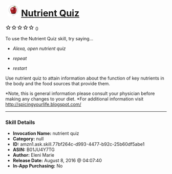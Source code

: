 # &nbsp;<img src="skill_icon" alt="Nutrient Quiz icon" width="36"> [Nutrient Quiz](http://alexa.amazon.com/#skills/amzn1.ask.skill.77bf264c-d993-4477-b92c-25b60df5abe1)
![0 stars](../../images/ic_star_border_black_18dp_1x.png)![0 stars](../../images/ic_star_border_black_18dp_1x.png)![0 stars](../../images/ic_star_border_black_18dp_1x.png)![0 stars](../../images/ic_star_border_black_18dp_1x.png)![0 stars](../../images/ic_star_border_black_18dp_1x.png) 0

To use the Nutrient Quiz skill, try saying...

* *Alexa, open nutrient quiz*

* *repeat*

* *restart*

Use nutrient quiz to attain information about the function of key nutrients in the body and the food sources that provide them.

*Note, this is general information please consult your physician before making any changes to your diet.
*For additional information visit http://spicingyourlife.blogspot.com/

***

### Skill Details

* **Invocation Name:** nutrient quiz
* **Category:** null
* **ID:** amzn1.ask.skill.77bf264c-d993-4477-b92c-25b60df5abe1
* **ASIN:** B01JU4Y7TG
* **Author:** Eleni Marie
* **Release Date:** August 8, 2016 @ 04:07:40
* **In-App Purchasing:** No
